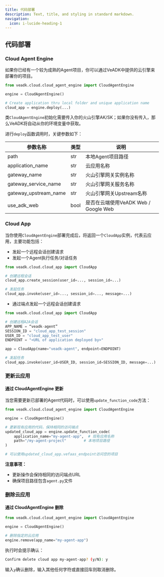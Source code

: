 ```yaml
---
title: 代码部署
description: Text, title, and styling in standard markdown.
navigation:
  icon: i-lucide-heading-1
---
```



## 代码部署

### Cloud Agent Engine

如果你已经有一个较为成熟的Agent项目，你可以通过VeADK中提供的云引擎来部署你的项目。

```python
from veadk.cloud.cloud_agent_engine import CloudAgentEngine

engine = CloudAgentEngine()

# Create application thru local folder and unique application name
cloud_app = engine.deploy(...)
```

类`CloudAgentEngine`初始化需要传入你的火山引擎AK/SK；如果你没有传入，那么VeADK将自动从你的环境变量中获取。

进行`deploy`函数调用时，关键参数如下：

| 参数名称 | 类型 | 说明 |
| --- | --- | --- |
| path | str | 本地Agent项目路径 |
| application_name | str | 云应用名称 |
| gateway_name | str | 火山引擎网关实例名称 |
| gateway_service_name | str | 火山引擎网关服务名称 |
| gateway_upstream_name | str | 火山引擎网关Upstream名称 |
| use_adk_web | bool | 是否在云端使用VeADK Web / Google Web |

### Cloud App

当你使用`CloudAgentEngine`部署完成后，将返回一个`CloudApp`实例，代表云应用，主要功能包括：

- 发起一个远程会话创建请求
- 发起一个Agent执行任务/对话任务

```python
from veadk.cloud.cloud_app import CloudApp

# 创建远程会话
cloud_app.create_session(user_id=..., session_id=...)

# 发起任务
cloud_app.invoke(user_id=..., session_id=..., message=...)
```

- 通过端点发起一个远程会话创建请求

```python
from veadk.cloud.cloud_app import CloudApp

# 创建远程A2A会话
APP_NAME = “veadk-agent”
SESSION_ID = "cloud_app_test_session"
USER_ID = "cloud_app_test_user"
ENDPOINT = "<URL of application deployed by>"

app = CloudApp(name="veadk-agent", endpoint=ENDPOINT)

# 发起任务
cloud_app.invoke(user_id=USER_ID, session_id=SESSION_ID, message=...)
```

### 更新云应用

#### 通过 CloudAgentEngine 更新

当您需要更新已部署的Agent代码时，可以使用`update_function_code`方法：

```python
from veadk.cloud.cloud_agent_engine import CloudAgentEngine

engine = CloudAgentEngine()

# 更新现有应用的代码，保持相同的访问端点
updated_cloud_app = engine.update_function_code(
    application_name="my-agent-app",  # 现有应用名称
    path="/my-agent-project"        # 本地项目路径
)

# 可以使用updated_cloud_app.vefaas_endpoint访问您的项目
```

**注意事项：**

- 更新操作会保持相同的访问端点URL
- 确保项目路径包含`agent.py`文件

### 删除云应用

#### 通过 CloudAgentEngine 删除

```python
from veadk.cloud.cloud_agent_engine import CloudAgentEngine

engine = CloudAgentEngine()

# 删除指定的云应用
engine.remove(app_name="my-agent-app")
```

执行时会提示确认：

```bash
Confirm delete cloud app my-agent-app? (y/N): y
```

输入`y`确认删除，输入其他任何字符或直接回车则取消删除。
